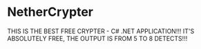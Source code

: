 # NetherCrypter
THIS IS THE BEST FREE CRYPTER - C# .NET APPLICATION!!! IT'S ABSOLUTELY FREE, THE OUTPUT IS FROM 5 TO 8 DETECTS!!!


